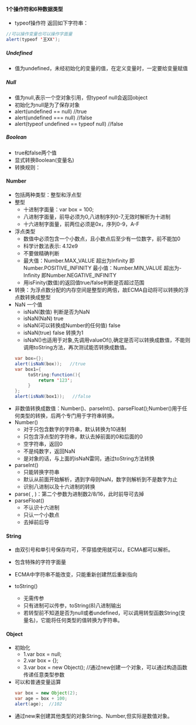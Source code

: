 #### 1个操作符和6种数据类型
- typeof操作符
  返回如下字符串：
```java
//可以操作变量也可以操作字面量
alert(typeof '王XX');
```

##### Undefined
- 值为undefined，未经初始化的变量的值，在定义变量时，一定要给变量赋值

##### Null
- 值为null,表示一个空对象引用，但typeof null会返回object
- 初始化为null是为了保存对象
- alert(undefined == null)  //true
- alert(undefined === null)  //false
- alert(typeof undefined == typeof null)  //false

##### Boolean
- true和false两个值
- 显式转换Boolean(变量名)
- 转换规则：
#### Number
- 包括两种类型：整型和浮点型
- 整型
   - 十进制字面量：var box = 100;
   - 八进制字面量，前导必须为0,八进制序列0-7,无效时解析为十进制
   - 十六进制字面量，前两位必须是0x，序列0-9，A-F
- 浮点类型
   - 数值中必须包含一个小数点，且小数点后至少有一位数字，前不能加0
   - 科学计数法表示:  4.12e9
   - 不要做精确判断
   - 最大值：Number.MAX_VALUE 超出为Infinity 即Number.POSITIVE_INFINITY  最小值：Number.MIN_VALUE  超出为-Infinity 即Number.NEGATIVE_INFINITY
   - 用isFinity(数值)的返回值true/false判断是否超过范围
- 转换：为浮点数分配的内存空间是整型的两倍，故ECMA自动将可以转换的浮点数转换成整型
- NaN 一个值
   - isNaN(数值) 判断是否为NaN
   - isNaN(NaN) true
   - isNaN(可以转换成Number的任何值)  false
   - isNaN(true)   false  转换为1
   - isNaN()也适用于对象,先调用valueOf(),确定是否可以转换成数值，不能则调用toString方法，再次测试能否转换成数值。
   ```java
   var box={};
   alert(isNaN(box));   //true
   var box1={
   		toString:function(){
        	return '123';
        }
   };
   alert(isNaN(box1));   //false
   ```
- 非数值转换成数值：Number()、parseInt()、parseFloat();Number()用于任何类型的转换，后两个专门用于字符串转换。
- Number()
   - 对于只包含数字的字符串，默认转换为10进制
   - 只包含浮点型的字符串，默认去掉前面的0和后面的0
   - 空字符串，返回0
   - 不是纯数字，返回NaN
   - 是对象的话，与上面的isNaN雷同，通过toString方法转换
- parseInt()
   - 只能转换字符串
   - 默认从前面开始解析，遇到字母则NaN，数字则解析到不是数字为止
   - 识别八进制以及十六进制的转换
- parse( , )：第二个参数为进制数2/8/16，此时前导可去掉 
- parseFloat()
   - 不认识十六进制
   - 只认一个小数点
   - 去掉前后导
   
#### String
- 由双引号和单引号保存均可，不穿插使用就可以，ECMA都可以解析。
- 包含特殊的字符字面量

- ECMA中字符串不能改变，只能重新创建然后重新指向
- toString()
   - 无需传参
   - 只有进制可以传参，toString(8)八进制输出
   - 若转型前不知道是否为null或者undefined，可以调用转型函数String(变量名)，它能将任何类型的值转换为字符串。

#### Object
- 初始化
   - 1.var box = null;
   - 2.var box = {};
   - 3.var box = new Object();  //通过new创建一个对象，可以通过构造函数传递任意类型参数
- 可以和普通变量运算
   ```java
   var box = new Object(2);
   var age = box + 100;
   alert(age);  //102
   ```
- 通过new来创建其他类型的对象String、Number,但实际是数值对象。